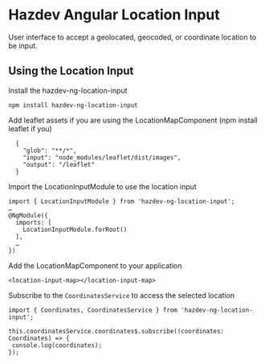 # Hazdev Angular Location Input

User interface to accept a geolocated, geocoded, or coordinate location to be
input.

## Using the Location Input

Install the hazdev-ng-location-input
```
npm install hazdev-ng-location-input
```

Add leaflet assets if you are using the LocationMapComponent (npm install
leaflet if you)
```
  {
    "glob": "**/*",
    "input": "node_modules/leaflet/dist/images",
    "output": "/leaflet"
  }
```

Import the LocationInputModule to use the location input
```
import { LocationInputModule } from 'hazdev-ng-location-input';
…
@NgModule({
  imports: [
    LocationInputModule.forRoot()
  ],
  …
})
```

Add the LocationMapComponent to your application
```
<location-input-map></location-input-map>
```


Subscribe to the `CoordinatesService` to access the selected location
```
import { Coordinates, CoordinatesService } from 'hazdev-ng-location-input';

this.coordinatesService.coordinates$.subscribe((coordinates: Coordinates) => {
 console.log(coordinates);
});
```
